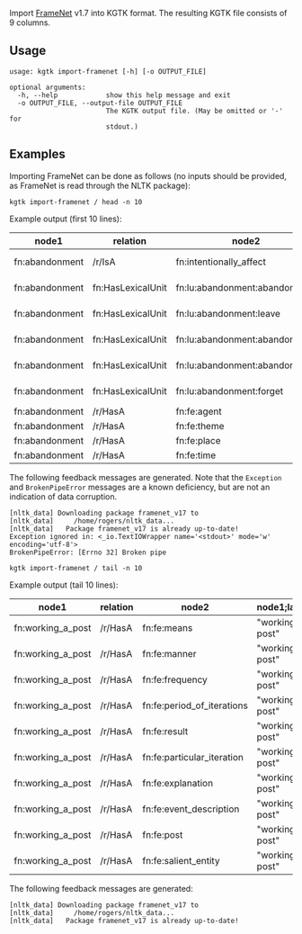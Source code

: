Import [FrameNet](https://framenet.icsi.berkeley.edu/fndrupal/) v1.7 into KGTK format. The resulting KGTK file consists of 9 columns.

## Usage
```
usage: kgtk import-framenet [-h] [-o OUTPUT_FILE]

optional arguments:
  -h, --help            show this help message and exit
  -o OUTPUT_FILE, --output-file OUTPUT_FILE
                        The KGTK output file. (May be omitted or '-' for
                        stdout.)
```

## Examples

Importing FrameNet can be done as follows (no inputs should be provided, as FrameNet is read through the NLTK package):

```
kgtk import-framenet / head -n 10
```

Example output (first 10 lines):

| node1 | relation | node2 | node1;label | node2;label | relation;label | relation;dimension | source | sentence |
| -- | -- | -- | -- | -- | -- | -- | -- | -- |
| fn:abandonment | /r/IsA | fn:intentionally_affect | "abandonment" | "intentionally affect" | "/r/is a" |  | "FN" |  |
| fn:abandonment | fn:HasLexicalUnit | fn:lu:abandonment:abandon | "abandonment" | "abandon" | "has lexical unit" |  | "FN" |  |
| fn:abandonment | fn:HasLexicalUnit | fn:lu:abandonment:leave | "abandonment" | "leave" | "has lexical unit" |  | "FN" |  |
| fn:abandonment | fn:HasLexicalUnit | fn:lu:abandonment:abandonment | "abandonment" | "abandonment" | "has lexical unit" |  | "FN" |  |
| fn:abandonment | fn:HasLexicalUnit | fn:lu:abandonment:abandoned | "abandonment" | "abandoned" | "has lexical unit" |  | "FN" |  |
| fn:abandonment | fn:HasLexicalUnit | fn:lu:abandonment:forget | "abandonment" | "forget" | "has lexical unit" |  | "FN" |  |
| fn:abandonment | /r/HasA | fn:fe:agent | "abandonment" | "agent" | "/r/has a" |  | "FN" |  |
| fn:abandonment | /r/HasA | fn:fe:theme | "abandonment" | "theme" | "/r/has a" |  | "FN" |  |
| fn:abandonment | /r/HasA | fn:fe:place | "abandonment" | "place" | "/r/has a" |  | "FN" |  |
| fn:abandonment | /r/HasA | fn:fe:time | "abandonment" | "time" | "/r/has a" |  | "FN" |  |

The following feedback messages are generated. Note that the `Exception` and `BrokenPipeError` messages
are a known deficiency, but are not an indication of data corruption.

    [nltk_data] Downloading package framenet_v17 to
    [nltk_data]     /home/rogers/nltk_data...
    [nltk_data]   Package framenet_v17 is already up-to-date!
    Exception ignored in: <_io.TextIOWrapper name='<stdout>' mode='w' encoding='utf-8'>
    BrokenPipeError: [Errno 32] Broken pipe

```
kgtk import-framenet / tail -n 10
```

Example output (tail 10 lines):

| node1 | relation | node2 | node1;label | node2;label | relation;label | relation;dimension | source | sentence |
| -- | -- | -- | -- | -- | -- | -- | -- | -- |
| fn:working_a_post | /r/HasA | fn:fe:means | "working a post" | "means" | "/r/has a" |  | "FN" |  |
| fn:working_a_post | /r/HasA | fn:fe:manner | "working a post" | "manner" | "/r/has a" |  | "FN" |  |
| fn:working_a_post | /r/HasA | fn:fe:frequency | "working a post" | "frequency" | "/r/has a" |  | "FN" |  |
| fn:working_a_post | /r/HasA | fn:fe:period_of_iterations | "working a post" | "period of iterations" | "/r/has a" |  | "FN" |  |
| fn:working_a_post | /r/HasA | fn:fe:result | "working a post" | "result" | "/r/has a" |  | "FN" |  |
| fn:working_a_post | /r/HasA | fn:fe:particular_iteration | "working a post" | "particular iteration" | "/r/has a" |  | "FN" |  |
| fn:working_a_post | /r/HasA | fn:fe:explanation | "working a post" | "explanation" | "/r/has a" |  | "FN" |  |
| fn:working_a_post | /r/HasA | fn:fe:event_description | "working a post" | "event description" | "/r/has a" |  | "FN" |  |
| fn:working_a_post | /r/HasA | fn:fe:post | "working a post" | "post" | "/r/has a" |  | "FN" |  |
| fn:working_a_post | /r/HasA | fn:fe:salient_entity | "working a post" | "salient entity" | "/r/has a" |  | "FN" |  |

The following feedback messages are generated:

    [nltk_data] Downloading package framenet_v17 to
    [nltk_data]     /home/rogers/nltk_data...
    [nltk_data]   Package framenet_v17 is already up-to-date!
